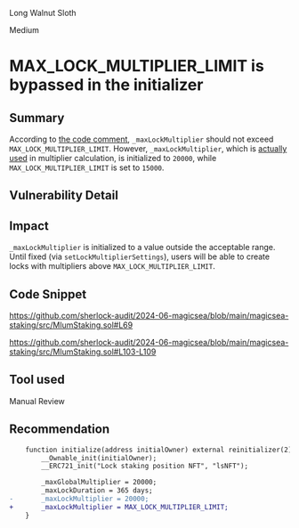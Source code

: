 Long Walnut Sloth

Medium

# MAX_LOCK_MULTIPLIER_LIMIT is bypassed in the initializer

## Summary
According to [the code comment](https://github.com/sherlock-audit/2024-06-magicsea/blob/main/magicsea-staking/src/MlumStaking.sol#L69), `_maxLockMultiplier` should not exceed `MAX_LOCK_MULTIPLIER_LIMIT`. However, `_maxLockMultiplier`, which is [actually used](https://github.com/sherlock-audit/2024-06-magicsea/blob/main/magicsea-staking/src/MlumStaking.sol#L224-L226) in multiplier calculation, is initialized to `20000`, while `MAX_LOCK_MULTIPLIER_LIMIT` is set to `15000`.

## Vulnerability Detail

## Impact

`_maxLockMultiplier` is initialized to a value outside the acceptable range. Until fixed (via `setLockMultiplierSettings`), users will be able to create locks with multipliers above `MAX_LOCK_MULTIPLIER_LIMIT`.

## Code Snippet
https://github.com/sherlock-audit/2024-06-magicsea/blob/main/magicsea-staking/src/MlumStaking.sol#L69

https://github.com/sherlock-audit/2024-06-magicsea/blob/main/magicsea-staking/src/MlumStaking.sol#L103-L109
## Tool used

Manual Review

## Recommendation
```diff
    function initialize(address initialOwner) external reinitializer(2) {
        __Ownable_init(initialOwner);
        __ERC721_init("Lock staking position NFT", "lsNFT");

        _maxGlobalMultiplier = 20000;
        _maxLockDuration = 365 days;
-       _maxLockMultiplier = 20000;
+       _maxLockMultiplier = MAX_LOCK_MULTIPLIER_LIMIT;
    }
```